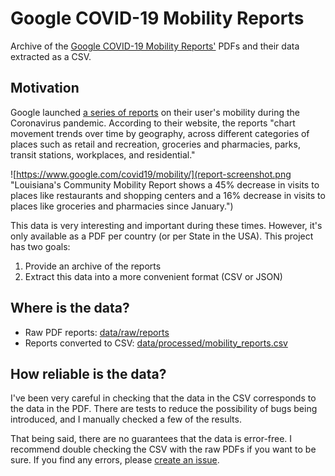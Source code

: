 # Google COVID-19 Mobility Reports

Archive of the [Google COVID-19 Mobility Reports'][google-reports] PDFs and their data extracted
as a CSV.

## Motivation

Google launched [a series of reports][google-reports] on their user's mobility
during the Coronavirus pandemic. According to their website, the reports "chart
movement trends over time by geography, across different categories of places
such as retail and recreation, groceries and pharmacies, parks, transit
stations, workplaces, and residential."

![https://www.google.com/covid19/mobility/](report-screenshot.png "Louisiana's Community Mobility Report shows a 45% decrease in visits to places like restaurants and shopping centers and a 16% decrease in visits to places like groceries and pharmacies since January.")

This data is very interesting and important during these times. However, it's
only available as a PDF per country (or per State in the USA). This project has
two goals:

1. Provide an archive of the reports
2. Extract this data into a more convenient format (CSV or JSON)

## Where is the data?

* Raw PDF reports: [data/raw/reports](data/raw/reports)
* Reports converted to CSV: [data/processed/mobility_reports.csv](data/processed/mobility_reports.csv)

## How reliable is the data?

I've been very careful in checking that the data in the CSV corresponds to the
data in the PDF. There are tests to reduce the possibility of bugs being
introduced, and I manually checked a few of the results.

That being said, there are no guarantees that the data is error-free. I
recommend double checking the CSV with the raw PDFs if you want to be sure. If
you find any errors, please [create an issue][new-issue].

[google-reports]: https://www.google.com/covid19/mobility/
[new-issue]: https://github.com/vitorbaptista/google-covid19-mobility-reports/issues
